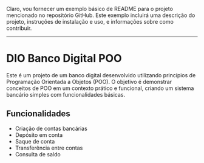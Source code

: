 Claro, vou fornecer um exemplo básico de README para o projeto mencionado no repositório GitHub. Este exemplo incluirá uma descrição do projeto, instruções de instalação e uso, e informações sobre como contribuir.

---

# DIO Banco Digital POO

Este é um projeto de um banco digital desenvolvido utilizando princípios de Programação Orientada a Objetos (POO). O objetivo é demonstrar conceitos de POO em um contexto prático e funcional, criando um sistema bancário simples com funcionalidades básicas.

## Funcionalidades

- Criação de contas bancárias
- Depósito em conta
- Saque de conta
- Transferência entre contas
- Consulta de saldo
